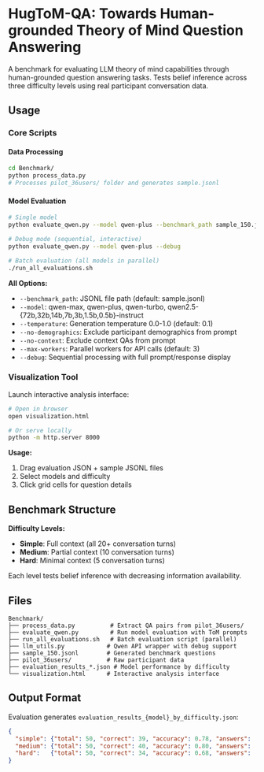 # HugToM-QA: Towards Human-grounded Theory of Mind Question Answering

A benchmark for evaluating LLM theory of mind capabilities through human-grounded question answering tasks. Tests belief inference across three difficulty levels using real participant conversation data.

## Usage

### Core Scripts

#### Data Processing
```bash
cd Benchmark/
python process_data.py
# Processes pilot_36users/ folder and generates sample.jsonl
```

#### Model Evaluation  
```bash
# Single model
python evaluate_qwen.py --model qwen-plus --benchmark_path sample_150.jsonl

# Debug mode (sequential, interactive)
python evaluate_qwen.py --model qwen-plus --debug

# Batch evaluation (all models in parallel)
./run_all_evaluations.sh
```

**All Options:**
- `--benchmark_path`: JSONL file path (default: sample.jsonl)
- `--model`: qwen-max, qwen-plus, qwen-turbo, qwen2.5-{72b,32b,14b,7b,3b,1.5b,0.5b}-instruct
- `--temperature`: Generation temperature 0.0-1.0 (default: 0.1)
- `--no-demographics`: Exclude participant demographics from prompt
- `--no-context`: Exclude context QAs from prompt  
- `--max-workers`: Parallel workers for API calls (default: 3)
- `--debug`: Sequential processing with full prompt/response display

### Visualization Tool

Launch interactive analysis interface:
```bash
# Open in browser
open visualization.html

# Or serve locally
python -m http.server 8000
```

**Usage:**
1. Drag evaluation JSON + sample JSONL files
2. Select models and difficulty 
3. Click grid cells for question details

## Benchmark Structure

**Difficulty Levels:**
- **Simple**: Full context (all 20+ conversation turns)
- **Medium**: Partial context (10 conversation turns)  
- **Hard**: Minimal context (5 conversation turns)

Each level tests belief inference with decreasing information availability.

## Files

```
Benchmark/
├── process_data.py          # Extract QA pairs from pilot_36users/
├── evaluate_qwen.py         # Run model evaluation with ToM prompts
├── run_all_evaluations.sh   # Batch evaluation script (parallel)
├── llm_utils.py            # Qwen API wrapper with debug support
├── sample_150.jsonl        # Generated benchmark questions
├── pilot_36users/          # Raw participant data
├── evaluation_results_*.json # Model performance by difficulty
└── visualization.html      # Interactive analysis interface
```

## Output Format

Evaluation generates `evaluation_results_{model}_by_difficulty.json`:
```json
{
  "simple": {"total": 50, "correct": 39, "accuracy": 0.78, "answers": [...]},
  "medium": {"total": 50, "correct": 40, "accuracy": 0.80, "answers": [...]},
  "hard":   {"total": 50, "correct": 34, "accuracy": 0.68, "answers": [...]}
}
```